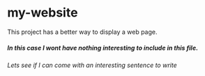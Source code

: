 # my-website
This project has a better way to display a web page.
##### In this case I wont have nothing interesting to include in this file.
*Lets see if I can come with an interesting sentence to write*
